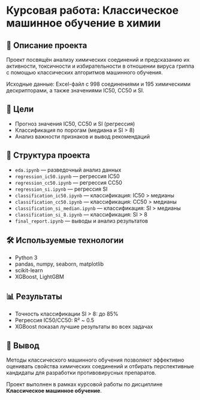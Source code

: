 
# Курсовая работа: Классическое машинное обучение в химии

## 📘 Описание проекта

Проект посвящён анализу химических соединений и предсказанию их активности, токсичности и избирательности в отношении вируса гриппа с помощью классических алгоритмов машинного обучения.

Исходные данные: Excel-файл с 998 соединениями и 195 химическими дескрипторами, а также значениями IC50, CC50 и SI.

## 🧪 Цели

- Прогноз значения IC50, CC50 и SI (регрессия)
- Классификация по порогам (медиана и SI > 8)
- Анализ важности признаков и вывод рекомендаций

## 📂 Структура проекта

- `eda.ipynb` — разведочный анализ данных
- `regression_ic50.ipynb` — регрессия IC50
- `regression_cc50.ipynb` — регрессия CC50
- `regression_si.ipynb` — регрессия SI
- `classification_ic50.ipynb` — классификация: IC50 > медианы
- `classification_cc50.ipynb` — классификация: CC50 > медианы
- `classification_si_median.ipynb` — классификация: SI > медианы
- `classification_si_8.ipynb` — классификация: SI > 8
- `final_report.ipynb` — выводы и анализ результатов

## 🛠 Используемые технологии

- Python 3
- pandas, numpy, seaborn, matplotlib
- scikit-learn
- XGBoost, LightGBM

## 📊 Результаты

- Точность классификации SI > 8: до 85%
- Регрессия IC50/CC50: R² ~ 0.5
- XGBoost показал лучшие результаты во всех задачах

## 🧠 Вывод

Методы классического машинного обучения позволяют эффективно оценивать свойства химических соединений и отбирать перспективные кандидаты для разработки противовирусных препаратов.

Проект выполнен в рамках курсовой работы по дисциплине **Классическое машинное обучение**.
